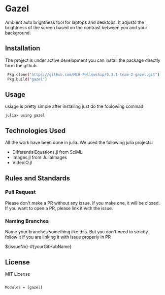 # Gazel
Ambient auto brightness tool for laptops and desktops. It adjusts the brightness of the screen based on the contrast between you and your background. 


## Installation

The project is under active development you can install the package directly form the github

```bash
 Pkg.clone("https://github.com/MLH-Fellowship/0.3.1-team-2-gazel.git")
 Pkg.build("gazel")
```

## Usage
usiage is pretty simple after installing just do the foolowing commad

```
julia> using gazel
```

## Technologies Used

All the work have been done in julia. We used the following julia projects:
- DifferentialEquations.jl from SciML
- Images.jl from JuliaImages
- VideoIO.jl

## Rules and Standards

### Pull Request
Please don't make a PR without any issue. If you make one, it will be closed. If you want to open a PR, please link it with the issue.

### Naming Branches
Name your branches something like this. But you don't need to strictly follow it if you are linking it with issue properly in PR

${issueNo}-#{yourGitHubName}

## License
MIT License 


```@index
```

```@autodocs
Modules = [gazel]
```
